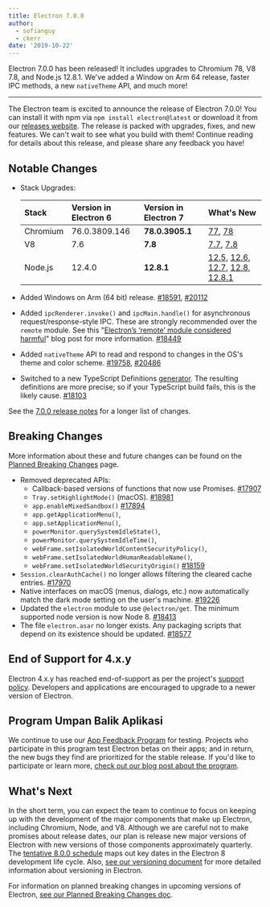 ```yaml
---
title: Electron 7.0.0
author:
  - sofianguy
  - ckerr
date: '2019-10-22'
---
```


Electron 7.0.0 has been released! It includes upgrades to Chromium 78, V8 7.8, and Node.js 12.8.1. We've added a Window on Arm 64 release, faster IPC methods, a new `nativeTheme` API, and much more!

---

The Electron team is excited to announce the release of Electron 7.0.0! You can install it with npm via `npm install electron@latest` or download it from our [releases website](https://electronjs.org/releases/stable). The release is packed with upgrades, fixes, and new features. We can't wait to see what you build with them! Continue reading for details about this release, and please share any feedback you have!

## Notable Changes
 * Stack Upgrades:

   | Stack    | Version in Electron 6 | Version in Electron 7 | What's New                                                                                                                                                                                                                                                                |
   |:-------- |:--------------------- |:--------------------- |:------------------------------------------------------------------------------------------------------------------------------------------------------------------------------------------------------------------------------------------------------------------------- |
   | Chromium | 76.0.3809.146         | **78.0.3905.1**       | [77](https://developers.google.com/web/updates/2019/09/nic77), [78](https://developers.google.com/web/updates/2019/10/nic78)                                                                                                                                              |
   | V8       | 7.6                   | **7.8**               | [7.7](https://v8.dev/blog/v8-release-77), [7.8](https://v8.dev/blog/v8-release-78)                                                                                                                                                                                        |
   | Node.js  | 12.4.0                | **12.8.1**            | [12.5](https://nodejs.org/en/blog/release/v12.5.0/), [12.6](https://nodejs.org/en/blog/release/v12.6.0/), [12.7](https://nodejs.org/en/blog/release/v12.7.0/), [12.8](https://nodejs.org/en/blog/release/v12.8.0/), [12.8.1](https://nodejs.org/en/blog/release/v12.8.1/) |
 * Added Windows on Arm (64 bit) release. [#18591](https://github.com/electron/electron/pull/18591), [#20112](https://github.com/electron/electron/pull/20112)
 * Added `ipcRenderer.invoke()` and `ipcMain.handle()` for asynchronous request/response-style IPC. These are strongly recommended over the `remote` module. See this "[Electron’s ‘remote’ module considered harmful](https://medium.com/@nornagon/electrons-remote-module-considered-harmful-70d69500f31)" blog post for more information. [#18449](https://github.com/electron/electron/pull/18449)
 * Added `nativeTheme` API to read and respond to changes in the OS's theme and color scheme. [#19758](https://github.com/electron/electron/pull/19758), [#20486](https://github.com/electron/electron/pull/20486)
 * Switched to a new TypeScript Definitions [generator](https://github.com/electron/docs-parser). The resulting definitions are more precise; so if your TypeScript build fails, this is the likely cause. [#18103](https://github.com/electron/electron/pull/18103)

See the [7.0.0 release notes](https://github.com/electron/electron/releases/tag/v7.0.0) for a longer list of changes.

## Breaking Changes

More information about these and future changes can be found on the [Planned Breaking Changes](https://github.com/electron/electron/blob/master/docs/api/breaking-changes.md) page.

 * Removed deprecated APIs:
     * Callback-based versions of functions that now use Promises. [#17907](https://github.com/electron/electron/pull/17907)
     * `Tray.setHighlightMode()` (macOS). [#18981](https://github.com/electron/electron/pull/18981)
     * `app.enableMixedSandbox()` [#17894](https://github.com/electron/electron/pull/17894)
     * `app.getApplicationMenu()`,
     * `app.setApplicationMenu()`,
     * `powerMonitor.querySystemIdleState()`,
     * `powerMonitor.querySystemIdleTime()`,
     * `webFrame.setIsolatedWorldContentSecurityPolicy()`,
     * `webFrame.setIsolatedWorldHumanReadableName()`,
     * `webFrame.setIsolatedWorldSecurityOrigin()` [#18159](https://github.com/electron/electron/pull/18159)
 * `Session.clearAuthCache()` no longer allows filtering the cleared cache entries. [#17970](https://github.com/electron/electron/pull/17970)
 * Native interfaces on macOS (menus, dialogs, etc.) now automatically match the dark mode setting on the user's machine. [#19226](https://github.com/electron/electron/pull/19226)
 * Updated the `electron` module to use `@electron/get`.  The minimum supported node version is now Node 8. [#18413](https://github.com/electron/electron/pull/18413)
 * The file `electron.asar` no longer exists. Any packaging scripts that depend on its existence should be updated. [#18577](https://github.com/electron/electron/pull/18577)

## End of Support for 4.x.y

Electron 4.x.y has reached end-of-support as per the project's [support policy](https://electronjs.org/docs/tutorial/support#supported-versions). Developers and applications are encouraged to upgrade to a newer version of Electron.

## Program Umpan Balik Aplikasi

We continue to use our [App Feedback Program](https://electronjs.org/blog/app-feedback-program) for testing. Projects who participate in this program test Electron betas on their apps; and in return, the new bugs they find are prioritized for the stable release. If you'd like to participate or learn more, [check out our blog post about the program](https://electronjs.org/blog/app-feedback-program).

## What's Next

In the short term, you can expect the team to continue to focus on keeping up with the development of the major components that make up Electron, including Chromium, Node, and V8. Although we are careful not to make promises about release dates, our plan is release new major versions of Electron with new versions of those components approximately quarterly. The [tentative 8.0.0 schedule](https://electronjs.org/docs/tutorial/electron-timelines) maps out key dates in the Electron 8 development life cycle. Also, [see our versioning document](https://electronjs.org/docs/tutorial/electron-versioning) for more detailed information about versioning in Electron.

For information on planned breaking changes in upcoming versions of Electron, [see our Planned Breaking Changes doc](https://github.com/electron/electron/blob/master/docs/api/breaking-changes.md).
